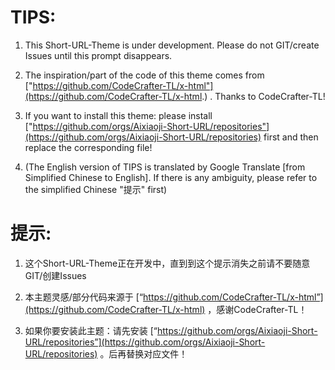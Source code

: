 # TIPS:
1. This Short-URL-Theme is under development. Please do not GIT/create Issues until this prompt disappears.

2. The inspiration/part of the code of this theme comes from ["https://github.com/CodeCrafter-TL/x-html"](https://github.com/CodeCrafter-TL/x-html.) . Thanks to CodeCrafter-TL!

3. If you want to install this theme: please install ["https://github.com/orgs/Aixiaoji-Short-URL/repositories"](https://github.com/orgs/Aixiaoji-Short-URL/repositories) first and then replace the corresponding file!

4. (The English version of TIPS is translated by Google Translate [from Simplified Chinese to English]. If there is any ambiguity, please refer to the simplified Chinese "提示" first)

# 提示:
1. 这个Short-URL-Theme正在开发中，直到到这个提示消失之前请不要随意GIT/创建Issues

2. 本主题灵感/部分代码来源于 [“https://github.com/CodeCrafter-TL/x-html”](https://github.com/CodeCrafter-TL/x-html) ，感谢CodeCrafter-TL！

3. 如果你要安装此主题：请先安装 [“https://github.com/orgs/Aixiaoji-Short-URL/repositories”](https://github.com/orgs/Aixiaoji-Short-URL/repositories) 。后再替换对应文件！
